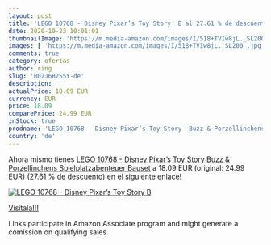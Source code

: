 ```yaml
---
layout: post
title: 'LEGO 10768 - Disney Pixar’s Toy Story  B al 27.61 % de descuento'
date: 2020-10-23 10:01:01
thumbnailImage: 'https://m.media-amazon.com/images/I/518+TVIw8jL._SL200_.jpg'
images: [ 'https://m.media-amazon.com/images/I/518+TVIw8jL._SL200_.jpg' ]
comments: true
category: ofertas
author: ring
slug: 'B07J6B2S5Y-de'
description:
actualPrice: 18.09 EUR
currency: EUR
price: 18.09
comparePrice: 24.99 EUR
inStock: true
prodname: 'LEGO 10768 - Disney Pixar’s Toy Story  Buzz & Porzellinchens Spielplatzabenteuer  Bauset'
country: 'de'
---
```


Ahora mismo tienes [LEGO 10768 - Disney Pixar’s Toy Story  Buzz & Porzellinchens Spielplatzabenteuer  Bauset](https://www.amazon.de/dp/B07J6B2S5Y/?tag=tolees0ca-21) a 18.09 EUR (original: 24.99 EUR) (27.61 %  de descuento) en el siguiente enlace!

[![LEGO 10768 - Disney Pixar’s Toy Story  B](https://m.media-amazon.com/images/I/518+TVIw8jL._SL200_.jpg)](https://www.amazon.de/dp/B07J6B2S5Y/?tag=tolees0ca-21)

[Visítala!!!](https://www.amazon.de/dp/B07J6B2S5Y/?tag=tolees0ca-21)

Links participate in Amazon Associate program and might generate a comission on qualifying sales
